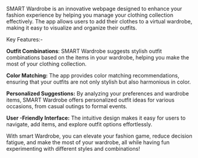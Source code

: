 SMART Wardrobe is an innovative webpage designed to enhance your fashion experience by helping you manage your clothing collection effectively. The app allows users to add their clothes to a virtual wardrobe, making it easy to visualize and organize their outfits.

Key Features:-

**Outfit Combinations**: SMART Wardrobe suggests stylish outfit combinations based on the items in your wardrobe, helping you make the most of your clothing collection.

**Color Matching:** The app provides color matching recommendations, ensuring that your outfits are not only stylish but also harmonious in color.

**Personalized Suggestions:** By analyzing your preferences and wardrobe items, SMART Wardrobe offers personalized outfit ideas for various occasions, from casual outings to formal events.

**User -Friendly Interface:** The intuitive design makes it easy for users to navigate, add items, and explore outfit options effortlessly.

With smart Wardrobe, you can elevate your fashion game, reduce decision fatigue, and make the most of your wardrobe, all while having fun experimenting with different styles and combinations!
